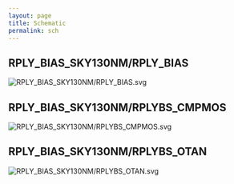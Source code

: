 ```yaml
---
layout: page
title: Schematic
permalink: sch
---
```


## RPLY_BIAS_SKY130NM/RPLY_BIAS
![RPLY_BIAS_SKY130NM/RPLY_BIAS.svg](/assets/RPLY_BIAS_SKY130NM/RPLY_BIAS.svg)

## RPLY_BIAS_SKY130NM/RPLYBS_CMPMOS
![RPLY_BIAS_SKY130NM/RPLYBS_CMPMOS.svg](/assets/RPLY_BIAS_SKY130NM/RPLYBS_CMPMOS.svg)

## RPLY_BIAS_SKY130NM/RPLYBS_OTAN
![RPLY_BIAS_SKY130NM/RPLYBS_OTAN.svg](/assets/RPLY_BIAS_SKY130NM/RPLYBS_OTAN.svg)



